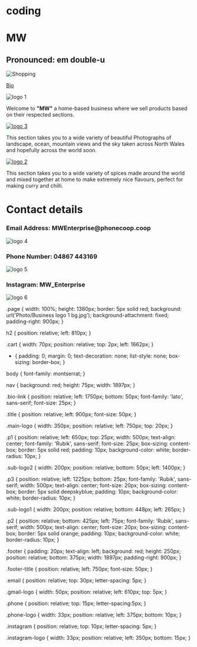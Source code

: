 # coding

<!DOCTYPE html>
<html>
<head>

<title>MW Main Page</title>
<link rel="stylesheet" type="text/css" href="MW-Main-Page.css"/>
</head>

<body class="page">
<h1 class="title">MW</h1>
<h2>Pronounced: em double-u</h2>
<nav>
<img class="cart" src="Photo/Shopping Cart.jpg" alt="Shopping">
<p><a class="bio-link" href="MW-Bio-Page.html">Bio</a></p>
</nav>

<img class="main-logo" src="Photo/Business logo 1.png" alt="logo 1">
<p class="p1">Welcome to <b>"MW"</b> a home-based business where we sell products based on their respected sections.</p>

<a href="MW-Photo-Page.html"><img class="sub-logo2" src="Photo/Business logo 3.png" alt="logo 3"></a>
<p class="p3">This section takes you to a wide variety of beautiful Photographs of landscape, ocean, mountain views and the sky taken across North Wales and hopefully across the world soon.</p>

<a href="MW-Spice-Page.html"><img class="sub-logo1" src="Photo/Business logo 2.png" alt="logo 2"></a>
<p class="p2">This section takes you to a wide variety of spices made around the world and mixed together at home to make extremely nice flavours, perfect for making curry and chilli.</p>

<div class="footer">
<h1 class="footer-title">Contact details</h1>
<h3 class="email">Email Address: MWEnterprise@phonecoop.coop</h3>
<img class="gmail-logo" src="Photo/Gmail.jpg" alt="logo 4">
<h3 class="phone">Phone Number: 04867 443169</h3>
<img class="phone-logo" src="Photo/Phone.jpg" alt="logo 5">
<h3 class="instagram">Instagram: MW_Enterprise</h3>
<img class="instagram-logo" src="Photo/Instagram.jpg" alt="logo 6">
</div>
</body>
  
  .page {
	width: 100%;
	height: 1380px;
	border: 5px solid red;
	background: url('Photo/Business logo 1 bg.jpg');
	background-attachment: fixed;
	padding-right: 900px;
}

h2 {
	position: relative;
	left: 810px;
}

.cart {
	width: 70px;
	position: relative;
	top: 2px;
	left: 1662px;
}

* {
	padding: 0;
	margin: 0;
	text-decoration: none;
	list-style: none;
	box-sizing: border-box;
}

body {
	font-family: montserrat;
}

nav {
	background: red;
	height: 75px;
	width: 1897px;
}

.bio-link {
	position: relative;
	left: 1750px;
	bottom: 50px;
	font-family: 'lato', sans-serif;
	font-size: 25px;
}

.title {
	position: relative;
	left: 900px;
	font-size: 50px;
}

.main-logo {
	width: 350px;
	position: relative;
	left: 750px;
	top: 20px;
}

.p1 {
	position: relative;
	left: 650px;
	top: 25px;
	width: 500px;
	text-align: center;
	font-family: 'Rubik', sans-serif;
	font-size: 25px;
	box-sizing: content-box;
	border: 5px solid red;
	padding: 10px;
	background-color: white;
	border-radius: 10px;
}

.sub-logo2 {
	width: 200px;
	position: relative;
	bottom: 50px;
	left: 1400px;
}

.p3 {
	position: relative;
	left: 1225px;
	bottom: 25px;
	font-family: 'Rubik', sans-serif;
	width: 500px;
	text-align: center;
	font-size: 20px;
	box-sizing: content-box;
	border: 5px solid deepskyblue;
	padding: 10px;
	background-color: white;
	border-radius: 10px;
}

.sub-logo1 {
	width: 200px;
	position: relative;
	bottom: 448px;
	left: 265px;
}

.p2 {
	position: relative;
	bottom: 425px;
	left: 75px;
	font-family: 'Rubik', sans-serif;
	width: 500px;
	text-align: center;
	font-size: 20px;
	box-sizing: content-box;
	border: 5px solid orange;
	padding: 10px;
	background-color: white;
	border-radius: 10px;
}

.footer {
	padding: 20px;
	text-align: left;
	background: red;
	height: 250px;
	position: relative;
	bottom: 375px;
	width: 1897px;
	padding-right: 900px;
}

.footer-title {
	position: relative;
	left: 750px;
	font-size: 50px;
}

.email {
	position: relative;
	top: 30px;
	letter-spacing: 5px;
}

.gmail-logo {
	width: 50px;
	position: relative;
	left: 610px;
	top: 5px;
}

.phone {
	position: relative;
	top: 15px;
	letter-spacing:5px;
}

.phone-logo {
	width: 33px;
	position: relative;
	left: 375px;
	bottom: 10px;
}

.instagram {
	position: relative;
	top: 10px;
	letter-spacing: 5px;
}

.instagram-logo {
	width: 33px;
	position: relative;
	left: 350px;
	bottom: 15px;
}
